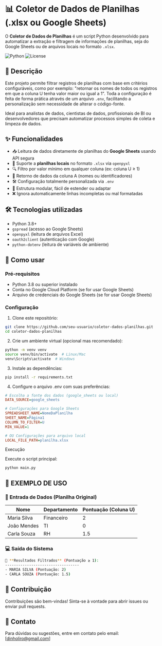 # 📊 Coletor de Dados de Planilhas (.xlsx ou Google Sheets)

O **Coletor de Dados de Planilhas** é um script Python desenvolvido para automatizar a extração e filtragem de informações de planilhas, seja do Google Sheets ou de arquivos locais no formato `.xlsx`.

![Python](https://img.shields.io/badge/Python-3.8%2B-blue)
![License](https://img.shields.io/badge/License-MIT-green)

## 📝 Descrição

Este projeto permite filtrar registros de planilhas com base em critérios configuráveis, como por exemplo: "retornar os nomes de todos os registros em que a coluna U tenha valor maior ou igual a 1". Toda a configuração é feita de forma prática através de um arquivo `.env`, facilitando a personalização sem necessidade de alterar o código-fonte.

Ideal para analistas de dados, cientistas de dados, profissionais de BI ou desenvolvedores que precisam automatizar processos simples de coleta e limpeza de dados.

## ✨ Funcionalidades

- 📥 Leitura de dados diretamente de planilhas do **Google Sheets** usando API segura
- 📂 Suporte a **planilhas locais** no formato `.xlsx` via `openpyxl`
- 🔍 Filtro por valor mínimo em qualquer coluna (ex: coluna U ≥ 1)
- 📌 Retorno de dados da coluna A (nomes ou identificadores)
- 🛠️ Configuração totalmente personalizada via `.env`
- 🧪 Estrutura modular, fácil de estender ou adaptar
- ❌ Ignora automaticamente linhas incompletas ou mal formatadas

## 🛠️ Tecnologias utilizadas

- Python 3.8+
- `gspread` (acesso ao Google Sheets)
- `openpyxl` (leitura de arquivos Excel)
- `oauth2client` (autenticação com Google)
- `python-dotenv` (leitura de variáveis de ambiente)

## 🚀 Como usar

### Pré-requisitos

- Python 3.8 ou superior instalado
- Conta no Google Cloud Platform (se for usar Google Sheets)
- Arquivo de credenciais do Google Sheets (se for usar Google Sheets)

### Configuração

1. Clone este repositório:
```bash
git clone https://github.com/seu-usuario/coletor-dados-planilhas.git
cd coletor-dados-planilhas
```
2. Crie um ambiente virtual (opcional mas recomendado):
```bash
python -m venv venv
source venv/bin/activate  # Linux/Mac
venv\Scripts\activate  # Windows
```

3. Instale as dependências:
```bash
pip install -r requirements.txt
```

4. Configure o arquivo .env com suas preferências:
```ini
# Escolha a fonte dos dados (google_sheets ou local)
DATA_SOURCE=google_sheets

# Configurações para Google Sheets
SPREADSHEET_NAME=NomeDaPlanilha
SHEET_NAME=Página1
COLUMN_TO_FILTER=U
MIN_VALUE=1

# OU Configurações para arquivo local
LOCAL_FILE_PATH=planilha.xlsx
```

Execução

Execute o script principal:
```bash
python main.py
```
## 📌 **EXEMPLO DE USO**

### 🔢 **Entrada de Dados** (Planilha Original)

| **Nome**       | **Departamento** | **Pontuação** (Coluna U) |
|----------------|------------------|--------------------------|
| Maria Silva    | Financeiro       | 2                        |
| João Mendes    | TI               | 0                        |
| Carla Souza    | RH               | 1.5                      |

### 💻 **Saída do Sistema**

```bash
🌟 **Resultados Filtrados** (Pontuação ≥ 1):
----------------------------------
- MARIA SILVA (Pontuação: 2)
- CARLA SOUZA (Pontuação: 1.5)
```
## 🤝 Contribuição
Contribuições são bem-vindas! Sinta-se à vontade para abrir issues ou enviar pull requests.

## 📧 Contato
Para dúvidas ou sugestões, entre em contato pelo email: [dinholiro@gmail.com]